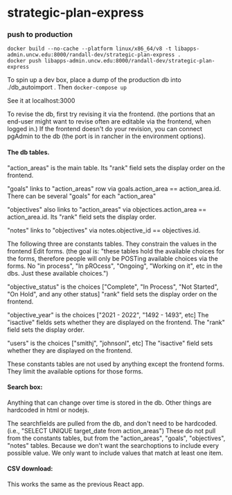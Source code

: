 # strategic-plan-express

### push to production

```
docker build --no-cache --platform linux/x86_64/v8 -t libapps-admin.uncw.edu:8000/randall-dev/strategic-plan-express .
docker push libapps-admin.uncw.edu:8000/randall-dev/strategic-plan-express 
```

To spin up a dev box, place a dump of the production db into ./db_autoimport .  Then `docker-compose up`

See it at localhost:3000

To revise the db, first try revising it via the frontend.  (the portions that an end-user might want to revise often are editable via the frontend, when logged in.)   If the frontend doesn't do your revision, you can connect pgAdmin to the db (the port is in rancher in the environment options).

#### The db tables.

"action_areas" is the main table.  Its "rank" field sets the display order on the frontend.

"goals" links to "action_areas" row via goals.action_area == action_area.id.  There can be several "goals" for each "action_area"  

"objectives" also links to "action_areas" via objectices.action_area == action_area.id.  Its "rank" field sets the display order.

"notes" links to "objectives" via notes.objective_id == objectives.id.

The following three are constants tables.  They constrain the values in the frontend Edit forms.  (the goal is:  "these tables hold the available choices for the forms, therefore people will only be POSTing available choices via the forms.  No "in process", "In pROcess", "Ongoing", "Working on it", etc in the dbs.  Just these available choices.")

"objective_status" is the choices ["Complete", "In Process", "Not Started", "On Hold", and any other status]  "rank" field sets the display order on the frontend.

"objective_year" is the choices ["2021 - 2022", "1492 - 1493", etc]  The "isactive" fields sets whether they are displayed on the frontend.  The "rank" field sets the display order.

"users" is the choices ["smithj", "johnsonl", etc]  The "isactive" field sets whether they are displayed on the frontend.

These constants tables are not used by anything except the frontend forms.  They limit the available options for those forms.

#### Search box:

Anything that can change over time is stored in the db.  Other things are hardcoded in html or nodejs.  

The searchfields are pulled from the db, and don't need to be hardcoded.  (i.e., "SELECT UNIQUE target_date from action_areas")  These do not pull from the constants tables, but from the "action_areas", "goals", "objectives", "notes" tables.  Because we don't want the searchoptions to include every possible value.  We only want to include values that match at least one item.

#### CSV download:

This works the same as the previous React app.
